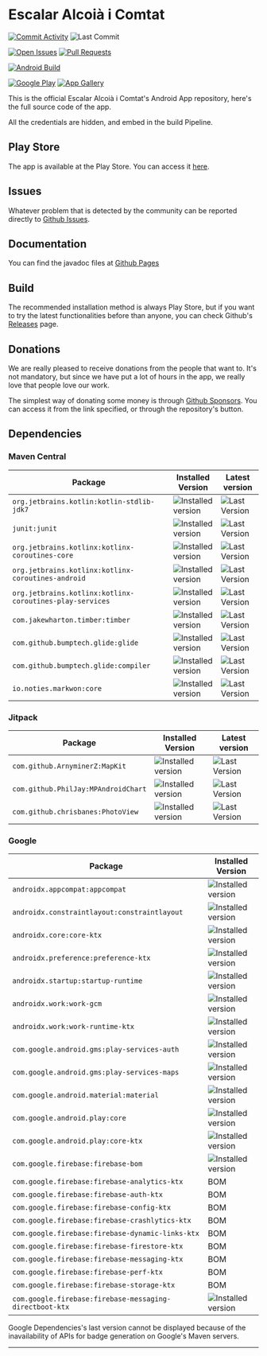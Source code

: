 # Escalar Alcoià i Comtat #
[![Commit Activity][activity-badge]][commits]
![Last Commit][commit-badge]

[![Open Issues][issues-badge]][issues]
[![Pull Requests][pr-badge]][pull-requests]

[![Android Build][build-badge]][actions]

[![Google Play][googleplay-badge]][play-store]
[![App Gallery][appgallery-badge]][app-gallery]

This is the official Escalar Alcoià i Comtat's Android App repository, here's the full source code
of the app.

All the credentials are hidden, and embed in the build Pipeline.

## Play Store ##

The app is available at the Play Store. You can access it [here][play-store].

## Issues ##

Whatever problem that is detected by the community can be reported directly
to [Github Issues][issues].

## Documentation ##

You can find the javadoc files at [Github Pages][pages]

## Build ##

The recommended installation method is always Play Store, but if you want to try the latest
functionalities before than anyone, you can check Github's [Releases][releases] page.

## Donations ##

We are really pleased to receive donations from the people that want to. It's not mandatory, but
since we have put a lot of hours in the app, we really love that people love our work.

The simplest way of donating some money is through [Github Sponsors][sponsors]. You can access it
from the link specified, or through the repository's button.

## Dependencies ##
### Maven Central ###
| Package | Installed Version | Latest version |
|-|-|-|
| `org.jetbrains.kotlin:kotlin-stdlib-jdk7` | ![Installed version](https://img.shields.io/badge/Installed%20version-1.5.10-brightgreen?style=for-the-badge) | ![Last Version](https://img.shields.io/maven-central/v/org.jetbrains.kotlin/kotlin-stdlib-jdk7?style=for-the-badge&label=kotlin-stdlib-jdk7) |
| `junit:junit` | ![Installed version](https://img.shields.io/badge/Installed%20version-4.13.2-brightgreen?style=for-the-badge) | ![Last Version](https://img.shields.io/maven-central/v/junit/junit?style=for-the-badge) |
| `org.jetbrains.kotlinx:kotlinx-coroutines-core` | ![Installed version](https://img.shields.io/badge/Installed%20version-1.4.3-brightgreen?style=for-the-badge) | ![Last Version](https://img.shields.io/maven-central/v/org.jetbrains.kotlinx/kotlinx-coroutines-core?style=for-the-badge) |
| `org.jetbrains.kotlinx:kotlinx-coroutines-android` | ![Installed version](https://img.shields.io/badge/Installed%20version-1.4.3-brightgreen?style=for-the-badge) | ![Last Version](https://img.shields.io/maven-central/v/org.jetbrains.kotlinx/kotlinx-coroutines-android?style=for-the-badge) |
| `org.jetbrains.kotlinx:kotlinx-coroutines-play-services` | ![Installed version](https://img.shields.io/badge/Installed%20version-1.1.1-brightgreen?style=for-the-badge) | ![Last Version](https://img.shields.io/maven-central/v/org.jetbrains.kotlinx/kotlinx-coroutines-play-services?style=for-the-badge) |
| `com.jakewharton.timber:timber` | ![Installed version](https://img.shields.io/badge/Installed%20version-4.7.1-brightgreen?style=for-the-badge) | ![Last Version](https://img.shields.io/maven-central/v/com.jakewharton.timber/timber?style=for-the-badge) |
| `com.github.bumptech.glide:glide` | ![Installed version](https://img.shields.io/badge/Installed%20version-4.12.0-brightgreen?style=for-the-badge) | ![Last Version](https://img.shields.io/maven-central/v/com.github.bumptech.glide/glide?style=for-the-badge) |
| `com.github.bumptech.glide:compiler` | ![Installed version](https://img.shields.io/badge/Installed%20version-4.12.0-brightgreen?style=for-the-badge) | ![Last Version](https://img.shields.io/maven-central/v/com.github.bumptech.glide/compiler?style=for-the-badge) |
| `io.noties.markwon:core` | ![Installed version](https://img.shields.io/badge/Installed%20version-4.6.2-brightgreen?style=for-the-badge) | ![Last Version](https://img.shields.io/maven-central/v/io.noties.markwon/core?style=for-the-badge) |
### Jitpack
| Package | Installed Version | Latest version |
|-|-|-|
| `com.github.ArnyminerZ:MapKit` | ![Installed version](https://img.shields.io/badge/Installed%20version-1.0.2--dev3-brightgreen?style=for-the-badge) | ![Last Version](https://img.shields.io/jitpack/v/github/ArnyminerZ/MapKit?style=for-the-badge) |
| `com.github.PhilJay:MPAndroidChart` | ![Installed version](https://img.shields.io/badge/Installed%20version-v3.1.0-brightgreen?style=for-the-badge) | ![Last Version](https://img.shields.io/jitpack/v/github/PhilJay/MPAndroidChart?style=for-the-badge) |
| `com.github.chrisbanes:PhotoView` | ![Installed version](https://img.shields.io/badge/Installed%20version-2.3.0-brightgreen?style=for-the-badge) | ![Last Version](https://img.shields.io/jitpack/v/github/Baseflow/PhotoView?style=for-the-badge) |
### Google
| Package | Installed Version |
|-|-|
| `androidx.appcompat:appcompat` | ![Installed version](https://img.shields.io/badge/Installed%20version-1.3.0-brightgreen?style=for-the-badge) |
| `androidx.constraintlayout:constraintlayout` | ![Installed version](https://img.shields.io/badge/Installed%20version-2.0.4-brightgreen?style=for-the-badge) |
| `androidx.core:core-ktx` | ![Installed version](https://img.shields.io/badge/Installed%20version-1.5.0-brightgreen?style=for-the-badge) |
| `androidx.preference:preference-ktx` | ![Installed version](https://img.shields.io/badge/Installed%20version-1.1.1-brightgreen?style=for-the-badge) |
| `androidx.startup:startup-runtime` | ![Installed version](https://img.shields.io/badge/Installed%20version-1.0.0-brightgreen?style=for-the-badge) |
| `androidx.work:work-gcm` | ![Installed version](https://img.shields.io/badge/Installed%20version-2.7.0--alpha03-brightgreen?style=for-the-badge) |
| `androidx.work:work-runtime-ktx` | ![Installed version](https://img.shields.io/badge/Installed%20version-2.7.0--alpha03-brightgreen?style=for-the-badge) |
| `com.google.android.gms:play-services-auth` | ![Installed version](https://img.shields.io/badge/Installed%20version-19.0.0-brightgreen?style=for-the-badge) |
| `com.google.android.gms:play-services-maps` | ![Installed version](https://img.shields.io/badge/Installed%20version-17.0.1-brightgreen?style=for-the-badge) |
| `com.google.android.material:material` | ![Installed version](https://img.shields.io/badge/Installed%20version-1.3.0-brightgreen?style=for-the-badge) |
| `com.google.android.play:core` | ![Installed version](https://img.shields.io/badge/Installed%20version-1.10.0-brightgreen?style=for-the-badge) |
| `com.google.android.play:core-ktx` | ![Installed version](https://img.shields.io/badge/Installed%20version-1.8.1-brightgreen?style=for-the-badge) |
| `com.google.firebase:firebase-bom` | ![Installed version](https://img.shields.io/badge/Installed%20version-28.0.1-brightgreen?style=for-the-badge) |
| `com.google.firebase:firebase-analytics-ktx` | BOM |
| `com.google.firebase:firebase-auth-ktx` | BOM |
| `com.google.firebase:firebase-config-ktx` | BOM |
| `com.google.firebase:firebase-crashlytics-ktx` | BOM |
| `com.google.firebase:firebase-dynamic-links-ktx` | BOM |
| `com.google.firebase:firebase-firestore-ktx` | BOM |
| `com.google.firebase:firebase-messaging-ktx` | BOM |
| `com.google.firebase:firebase-perf-ktx` | BOM |
| `com.google.firebase:firebase-storage-ktx` | BOM |
| `com.google.firebase:firebase-messaging-directboot-ktx` | ![Installed version](https://img.shields.io/badge/Installed%20version-22.0.0-brightgreen?style=for-the-badge) |

Google Dependencies's last version cannot be displayed because of the inavailability of APIs for badge generation on Google's Maven servers.

---

[pages]: https://escalar-alcoia-i-comtat.github.io/Android/html/index.html

[sponsors]: https://github.com/sponsors/ArnyminerZ
[play-store]: https://play.google.com/store/apps/details?id=com.arnyminerz.escalaralcoiaicomtat
[app-gallery]: https://appgallery.huawei.com/#/app/C103446955
[issues]: https://github.com/Escalar-Alcoia-i-Comtat/Android/issues
[pull-requests]: https://github.com/Escalar-Alcoia-i-Comtat/Android/pulls
[releases]: https://github.com/Escalar-Alcoia-i-Comtat/Android/releases
[commits]: https://github.com/Escalar-Alcoia-i-Comtat/Android/commits/master
[actions]: https://github.com/ArnyminerZ/EscalarAlcoiaIComtat-Android/actions

[activity-badge]: https://img.shields.io/github/commit-activity/m/Escalar-Alcoia-i-Comtat/Android?style=for-the-badge
[commit-badge]: https://img.shields.io/github/last-commit/Escalar-Alcoia-i-Comtat/Android?style=for-the-badge
[build-badge]: https://img.shields.io/github/workflow/status/Escalar-Alcoia-i-Comtat/Android/Release%20Drafter?style=for-the-badge
[issues-badge]: https://img.shields.io/github/issues-raw/Escalar-Alcoia-i-Comtat/Android?style=for-the-badge
[pr-badge]: https://img.shields.io/github/issues-pr-raw/Escalar-Alcoia-i-Comtat/Android?style=for-the-badge
[googleplay-badge]: https://img.shields.io/static/v1?label=Google%20Play&message=Install&color=blue&style=for-the-badge&logo=google-play
[appgallery-badge]: https://img.shields.io/static/v1?label=App%20Gallery&message=Install&color=red&style=for-the-badge&logo=huawei
